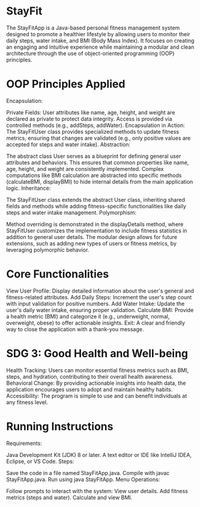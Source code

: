 # StayFit
The StayFitApp is a Java-based personal fitness management system designed to promote a healthier lifestyle by allowing users to monitor their daily steps, water intake, and BMI (Body Mass Index). It focuses on creating an engaging and intuitive experience while maintaining a modular and clean architecture through the use of object-oriented programming (OOP) principles.
# OOP Principles Applied
Encapsulation:

Private Fields: User attributes like name, age, height, and weight are declared as private to protect data integrity. Access is provided via controlled methods (e.g., addSteps, addWater).
Encapsulation in Action: The StayFitUser class provides specialized methods to update fitness metrics, ensuring that changes are validated (e.g., only positive values are accepted for steps and water intake).
Abstraction:

The abstract class User serves as a blueprint for defining general user attributes and behaviors. This ensures that common properties like name, age, height, and weight are consistently implemented.
Complex computations like BMI calculation are abstracted into specific methods (calculateBMI, displayBMI) to hide internal details from the main application logic.
Inheritance:

The StayFitUser class extends the abstract User class, inheriting shared fields and methods while adding fitness-specific functionalities like daily steps and water intake management.
Polymorphism:

Method overriding is demonstrated in the displayDetails method, where StayFitUser customizes the implementation to include fitness statistics in addition to general user details.
The modular design allows for future extensions, such as adding new types of users or fitness metrics, by leveraging polymorphic behavior.
# Core Functionalities
View User Profile: Display detailed information about the user's general and fitness-related attributes.
Add Daily Steps: Increment the user's step count with input validation for positive numbers.
Add Water Intake: Update the user's daily water intake, ensuring proper validation.
Calculate BMI: Provide a health metric (BMI) and categorize it (e.g., underweight, normal, overweight, obese) to offer actionable insights.
Exit: A clear and friendly way to close the application with a thank-you message.

# SDG 3: Good Health and Well-being
Health Tracking: Users can monitor essential fitness metrics such as BMI, steps, and hydration, contributing to their overall health awareness.
Behavioral Change: By providing actionable insights into health data, the application encourages users to adopt and maintain healthy habits.
Accessibility: The program is simple to use and can benefit individuals at any fitness level.

# Running Instructions
Requirements:

Java Development Kit (JDK) 8 or later.
A text editor or IDE like IntelliJ IDEA, Eclipse, or VS Code.
Steps:

Save the code in a file named StayFitApp.java.
Compile with javac StayFitApp.java.
Run using java StayFitApp.
Menu Operations:

Follow prompts to interact with the system:
View user details.
Add fitness metrics (steps and water).
Calculate and view BMI.

